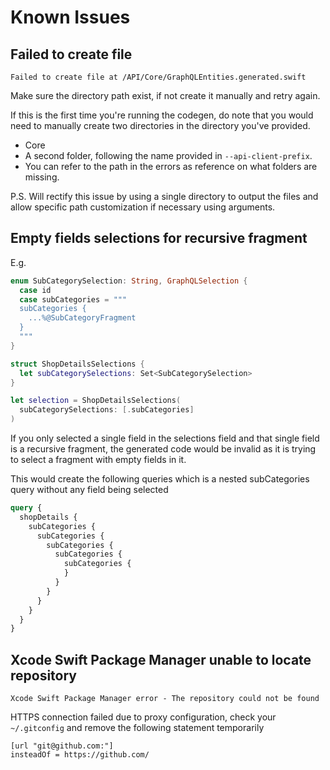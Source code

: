 # Known Issues

## Failed to create file
```
Failed to create file at /API/Core/GraphQLEntities.generated.swift
```
Make sure the directory path exist, if not create it manually and retry again.

If this is the first time you're running the codegen, do note that you would need to manually create two directories in the directory you've provided.
- Core
- A second folder, following the name provided in `--api-client-prefix`.
- You can refer to the path in the errors as reference on what folders are missing.

P.S. Will rectify this issue by using a single directory to output the files and allow specific path customization if necessary using arguments.

## Empty fields selections for recursive fragment

E.g.
```Swift
enum SubCategorySelection: String, GraphQLSelection {
  case id
  case subCategories = """
  subCategories {
    ...%@SubCategoryFragment
  }
  """
}

struct ShopDetailsSelections {
  let subCategorySelections: Set<SubCategorySelection>
}

let selection = ShopDetailsSelections(
  subCategorySelections: [.subCategories]
)
```

If you only selected a single field in the selections field and that single field is a recursive fragment,
the generated code would be invalid as it is trying to select a fragment with empty fields in it.

This would create the following queries which is a nested subCategories query without any field being selected
```GraphQL
query {
  shopDetails {
    subCategories {
      subCategories {
        subCategories {
          subCategories {
            subCategories {
            }
          }
        }
      }
    }
  }
}
```

## Xcode Swift Package Manager unable to locate repository
```
Xcode Swift Package Manager error - The repository could not be found
```

HTTPS connection failed due to proxy configuration, check your `~/.gitconfig` and remove the following statement temporarily

```
[url "git@github.com:"]
insteadOf = https://github.com/
```